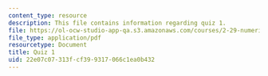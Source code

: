 ```yaml
---
content_type: resource
description: This file contains information regarding quiz 1.
file: https://ol-ocw-studio-app-qa.s3.amazonaws.com/courses/2-29-numerical-fluid-mechanics-spring-2015/22e07c07313fcf399317066c1ea0b432_MIT2_29S15_Quiz1.pdf
file_type: application/pdf
resourcetype: Document
title: Quiz 1
uid: 22e07c07-313f-cf39-9317-066c1ea0b432
---
```

